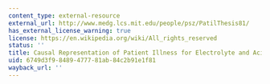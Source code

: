 ```yaml
---
content_type: external-resource
external_url: http://www.medg.lcs.mit.edu/people/psz/PatilThesis81/
has_external_license_warning: true
license: https://en.wikipedia.org/wiki/All_rights_reserved
status: ''
title: Causal Representation of Patient Illness for Electrolyte and Acid-Base Diagnosis
uid: 6749d3f9-8489-4777-81ab-84c2b91e1f81
wayback_url: ''
---
```


